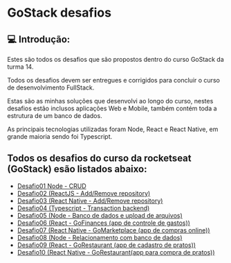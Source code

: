 # GoStack desafios

## 💻 Introdução:

Estes são todos os desafios que são propostos dentro do curso GoStack da turma 14.

Todos os desafios devem ser entregues e corrigidos para concluir o curso de desenvolvimento FullStack.

Estas são as minhas soluções que desenvolvi ao longo do curso, nestes desafios estão inclusos aplicações Web e Mobile, também contém toda a estrutura de um banco de dados.

As principais tecnologias utilizadas foram Node, React e React Native, em grande maioria sendo foi Typescript.

## Todos os desafios do curso da rocketseat (GoStack) esão listados abaixo:

+ [Desafio01 Node - CRUD](https://github.com/matheusgbl/gostack-desafios/tree/master/desafio01)
+ [Desafio02 (ReactJS - Add/Remove repository)](https://github.com/matheusgbl/gostack-desafios/tree/master/desafio02)
+ [Desafio03 (React Native - Add/Remove repository)](https://github.com/matheusgbl/gostack-desafios/tree/master/desafio03)
+ [Desafio04 (Typescript - Transaction backend)](https://github.com/matheusgbl/gostack-desafios/tree/master/desafio04)
+ [Desafio05 (Node - Banco de dados e upload de arquivos)](https://github.com/matheusgbl/gostack-desafios/tree/master/desafio05)
+ [Desafio06 (React - GoFinances (app de controle de gastos))](https://github.com/matheusgbl/gostack-desafios/tree/master/desafio06)
+ [Desafio07 (React Native - GoMarketplace (app de compras online))](https://github.com/matheusgbl/gostack-desafios/tree/master/desafio07)
+ [Desafio08 (Node - Relacionamento com banco de dados)](https://github.com/matheusgbl/gostack-desafios/tree/master/desafio08)
+ [Desafio09 (React - GoRestaurant (app de cadastro de pratos))](https://github.com/matheusgbl/gostack-desafios/tree/master/desafio09)
+ [Desafio10 (React Native - GoRestaurant(app para compra de pratos))](https://github.com/matheusgbl/gostack-desafios/tree/master/desafio10)